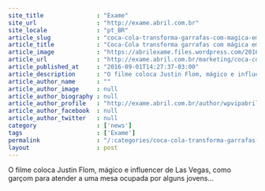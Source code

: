 ```yaml
---
site_title               : "Exame"
site_url                 : "http://exame.abril.com.br"
site_locale              : "pt_BR"
article_slug             : "coca-cola-transforma-garrafas-com-magica-em-novo-comercial"
article_title            : "Coca-Cola transforma garrafas com mágica em novo comercial"
article_image            : "https://abrilexame.files.wordpress.com/2016/09/size_960_16_9_campanha-coca-cola.jpg?quality=70&strip=all&w=960"
article_url              : "http://exame.abril.com.br/marketing/coca-cola-transforma-garrafas-com-magica-em-novo-comercial/"
article_published_at     : "2016-09-01T14:27:37-03:00"
article_description      : "O filme coloca Justin Flom, mágico e influencer de Las Vegas, como garçom para atender a uma mesa ocupada por alguns jovens..."
article_author_name      : ""
article_author_image     : null
article_author_biography : null
article_author_profile   : "http://exame.abril.com.br/author/wpvipabril/"
article_author_facebook  : null
article_author_twitter   : null
category                 : ['news']
tags                     : ['Exame']
permalink                : "/:categories/coca-cola-transforma-garrafas-com-magica-em-novo-comercial/"
layout                   : post
---
```


O filme coloca Justin Flom, mágico e influencer de Las Vegas, como garçom para atender a uma mesa ocupada por alguns jovens...
